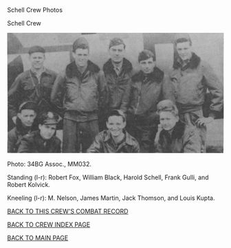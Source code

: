 
Schell Crew Photos






 




Schell Crew  
  

![](Schell.jpg)  

Photo: 34BG Assoc., MM032.  

Standing (l-r): Robert Fox, William Black, Harold Schell, Frank Gulli, and Robert Kolvick.  

Kneeling (l-r): M. Nelson, James Martin, Jack Thomson, and Louis Kupta.
  
  

[BACK TO THIS CREW'S COMBAT RECORD](ValorToVictory/crews/Schell.md)  

[BACK TO CREW INDEX PAGE](ValorToVictory/000crews.md)  

[BACK TO MAIN PAGE](ValorToVictory/index.html)


